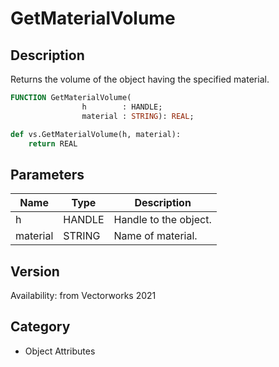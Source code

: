 # GetMaterialVolume

## Description
Returns the volume of the object having the specified material.

```pascal
FUNCTION GetMaterialVolume(
				h        : HANDLE;
				material : STRING): REAL;
```

```python
def vs.GetMaterialVolume(h, material):
    return REAL
```

## Parameters
|Name|Type|Description|
|---|---|---|
|h|HANDLE|Handle to the object.|
|material|STRING|Name of material.|

## Version
Availability: from Vectorworks 2021

## Category
* Object Attributes

